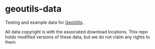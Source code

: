 # geoutils-data

Testing and example data for [GeoUtils](https://github.com/GlacioHack/geoutils).

All data copyright is with the associated download locations. This repo holds modified versions of these data, but we do not claim any rights to them.
